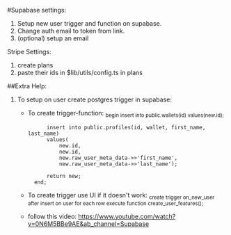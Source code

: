 #Supabase settings:

1. Setup new user trigger and function on supabase.
2. Change auth email to token from link.
3. (optional) setup an email

Stripe Settings:
1. create plans
2. paste their ids in $lib/utils/config.ts in plans


##Extra Help:

1. To setup on user create postgres trigger in supabase:

    - To create trigger-function:
        <sub> 
            begin
                insert into public.wallets(id)
                values(new.id);

                insert into public.profiles(id, wallet, first_name, last_name)
                values(
                    new.id,
                    new.id,
                    new.raw_user_meta_data->>'first_name',
                    new.raw_user_meta_data->>'last_name');

                return new;
            end;
        </sub>
    - To create trigger use UI if it doesn't work:
        <sub> 
            create trigger on_new_user
            after insert on user
            for each row
            execute function create_user_features();
        </sub>

    - follow this video: https://www.youtube.com/watch?v=0N6M5BBe9AE&ab_channel=Supabase